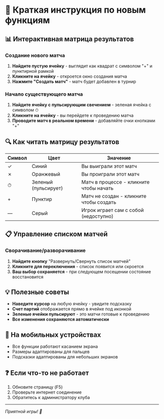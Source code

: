 # 🎾 Краткая инструкция по новым функциям

## 📊 Интерактивная матрица результатов

### Создание нового матча
1. **Найдите пустую ячейку** - выглядит как квадрат с символом "+" и пунктирной рамкой
2. **Кликните на ячейку** - откроется окно создания матча
3. **Нажмите "Создать матч"** - матч будет добавлен в турнир

### Начало существующего матча
1. **Найдите ячейку с пульсирующим свечением** - зеленая ячейка с символом ⏱
2. **Кликните на ячейку** - вы перейдете к проведению матча
3. **Проводите матч в реальном времени** - добавляйте очки кнопками "+"

## 🔍 Как читать матрицу результатов

| Символ | Цвет | Значение |
|--------|------|----------|
| ✓ | Синий | Вы выиграли этот матч |
| ✗ | Оранжевый | Вы проиграли этот матч |
| ⏱ | Зеленый (пульсирует) | Матч в процессе - кликните чтобы начать |
| + | Пунктир | Матч не создан - кликните чтобы создать |
| — | Серый | Игрок играет сам с собой (недоступно) |

## 📋 Управление списком матчей

### Сворачивание/разворачивание
1. **Найдите кнопку** "Развернуть/Свернуть список матчей"
2. **Кликните для переключения** - список появится или скроется
3. **Ваш выбор сохраняется** - при следующем посещении состояние восстановится

## 💡 Полезные советы

- **Наведите курсор** на любую ячейку - увидите подсказку
- **Счет партий** отображается прямо в ячейке под иконкой
- **Зеленые ячейки пульсируют** - это матчи готовые к проведению
- **Все изменения сохраняются автоматически**

## 📱 На мобильных устройствах

- Все функции работают касанием экрана
- Размеры адаптированы для пальцев
- Подсказки адаптированы для небольших экранов

## ❓ Если что-то не работает

1. Обновите страницу (F5)
2. Проверьте интернет соединение
3. Обратитесь к администратору клуба

---
*Приятной игры! 🏓*
